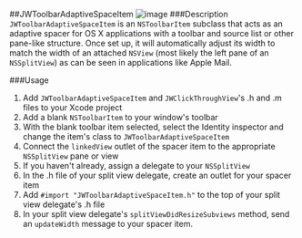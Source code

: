 ##JWToolbarAdaptiveSpaceItem
![image](http://cl.ly/image/1R0K2w1G1X1C/screenshot.png)
###Description
`JWToolbarAdaptiveSpaceItem` is an `NSToolbarItem` subclass that acts as an adaptive spacer for OS X applications with a toolbar and source list or other pane-like structure. Once set up, it will automatically adjust its width to match the width of an attached `NSView` (most likely the left pane of an `NSSplitView`) as can be seen in applications like Apple Mail.

###Usage
1. Add `JWToolbarAdaptiveSpaceItem` and `JWClickThroughView`'s .h and .m files to your Xcode project
2. Add a blank `NSToolbarItem` to your window's toolbar
3. With the blank toolbar item selected, select the Identity inspector and change the item's class to `JWToolbarAdaptiveSpaceItem`
4. Connect the `linkedView` outlet of the spacer item to the appropriate `NSSplitView` pane or view
5. If you haven't already, assign a delegate to your `NSSplitView`
6. In the .h file of your split view delegate, create an outlet for your spacer item
7. Add `#import "JWToolbarAdaptiveSpaceItem.h"` to the top of your split view delegate's .h file
8. In your split view delegate's `splitViewDidResizeSubviews` method, send an `updateWidth` message to your spacer item.